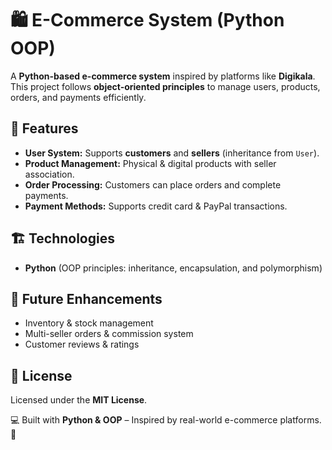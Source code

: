 # 🛍️ E-Commerce System (Python OOP)  

A **Python-based e-commerce system** inspired by platforms like **Digikala**. This project follows **object-oriented principles** to manage users, products, orders, and payments efficiently.  

## 🚀 Features  
- **User System:** Supports **customers** and **sellers** (inheritance from `User`).  
- **Product Management:** Physical & digital products with seller association.  
- **Order Processing:** Customers can place orders and complete payments.  
- **Payment Methods:** Supports credit card & PayPal transactions.  

## 🏗️ Technologies  
- **Python** (OOP principles: inheritance, encapsulation, and polymorphism)  

## 🔧 Future Enhancements  
- Inventory & stock management  
- Multi-seller orders & commission system  
- Customer reviews & ratings  

## 📜 License  
Licensed under the **MIT License**.  

💻 Built with **Python & OOP** – Inspired by real-world e-commerce platforms. 🚀  

